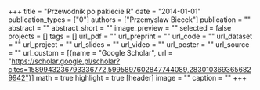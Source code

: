 +++
title = "Przewodnik po pakiecie R"
date = "2014-01-01"
publication_types = ["0"]
authors = ["Przemyslaw Biecek"]
publication = ""
abstract = ""
abstract_short = ""
image_preview = ""
selected = false
projects = []
tags = []
url_pdf = ""
url_preprint = ""
url_code = ""
url_dataset = ""
url_project = ""
url_slides = ""
url_video = ""
url_poster = ""
url_source = ""
url_custom = [{name = "Google Scholar", url = "https://scholar.google.pl/scholar?cites=1589943236793336772,5995897602847744089,2830103693656829942"}]
math = true
highlight = true
[header]
image = ""
caption = ""
+++
